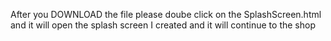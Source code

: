 After you DOWNLOAD the file please doube click on the SplashScreen.html and it will open the splash screen I created and it will continue to the shop
